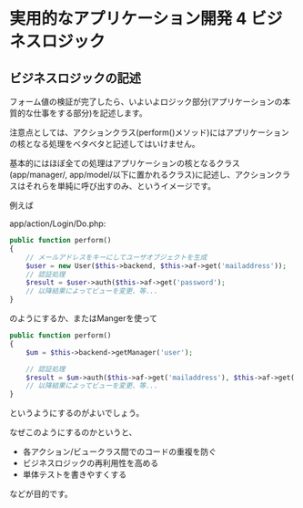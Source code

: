 # 実用的なアプリケーション開発 4 ビジネスロジック

## ビジネスロジックの記述

フォーム値の検証が完了したら、いよいよロジック部分(アプリケーションの本質的な仕事をする部分)を記述します。

注意点としては、アクションクラス(perform()メソッド)にはアプリケーションの核となる処理をベタベタと記述してはいけません。

基本的にはほぼ全ての処理はアプリケーションの核となるクラス(app/manager/, app/model/以下に置かれるクラス)に記述し、アクションクラスはそれらを単純に呼び出すのみ、というイメージです。

例えば

app/action/Login/Do.php:

```php
public function perform()
{
    // メールアドレスをキーにしてユーザオブジェクトを生成
    $user = new User($this->backend, $this->af->get('mailaddress'));
    // 認証処理
    $result = $user->auth($this->af->get('password');
    // 以降結果によってビューを変更、等...
}
```

のようにするか、またはMangerを使って

```php
public function perform()
{
    $um = $this->backend->getManager('user');

    // 認証処理
    $result = $um->auth($this->af->get('mailaddress'), $this->af->get('password'));
    // 以降結果によってビューを変更、等...
}
```

というようにするのがよいでしょう。

なぜこのようにするのかというと、

* 各アクション/ビュークラス間でのコードの重複を防ぐ
* ビジネスロジックの再利用性を高める
* 単体テストを書きやすくする

などが目的です。
